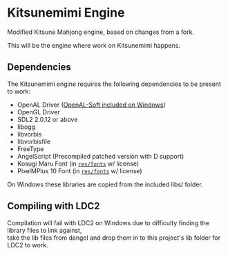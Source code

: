 # Kitsunemimi Engine
Modified Kitsune Mahjong engine, based on changes from a fork.

This will be the engine where work on Kitsunemimi happens.

## Dependencies
The Kitsunemimi engine requires the following dependencies to be present to work:
 * OpenAL Driver ([OpenAL-Soft included on Windows](https://github.com/kcat/openal-soft))
 * OpenGL Driver
 * SDL2 2.0.12 or above
 * libogg
 * libvorbis
 * libvorbisfile
 * FreeType
 * AngelScript (Precompiled patched version with D support)
 * Kosugi Maru Font (in [`res/fonts`](/res/fonts) w/ license)
 * PixelMPlus 10 Font (in [`res/fonts`](/res/fonts) w/ license)

On Windows these libraries are copied from the included libs/ folder.

## Compiling with LDC2
Compilation will fail with LDC2 on Windows due to difficulty finding the library files to link against,  
take the lib files from dangel and drop them in to this project's lib folder for LDC2 to work.